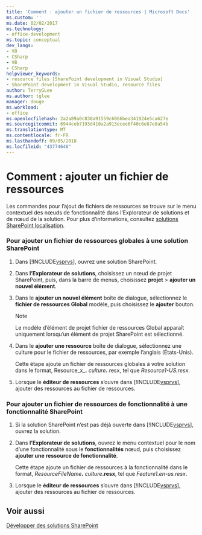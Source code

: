 ```yaml
---
title: 'Comment : ajouter un fichier de ressources | Microsoft Docs'
ms.custom: ''
ms.date: 02/02/2017
ms.technology:
- office-development
ms.topic: conceptual
dev_langs:
- VB
- CSharp
- VB
- CSharp
helpviewer_keywords:
- resource files [SharePoint development in Visual Studio]
- SharePoint development in Visual Studio, resource files
author: TerryGLee
ms.author: tglee
manager: douge
ms.workload:
- office
ms.openlocfilehash: 2a2a89a0c838a91559c6066bea341924e5ca627e
ms.sourcegitcommit: 6944ceb7193d410a2a913ecee6f40c6e87e8a54b
ms.translationtype: MT
ms.contentlocale: fr-FR
ms.lasthandoff: 09/05/2018
ms.locfileid: "43774646"
---
```

# <a name="how-to-add-a-resource-file"></a>Comment : ajouter un fichier de ressources
  Les commandes pour l’ajout de fichiers de ressources se trouve sur le menu contextuel des nœuds de fonctionnalité dans l’Explorateur de solutions et de nœud de la solution. Pour plus d’informations, consultez [solutions SharePoint localisation](../sharepoint/localizing-sharepoint-solutions.md).  
  
### <a name="to-add-a-global-resource-file-to-a-sharepoint-solution"></a>Pour ajouter un fichier de ressources globales à une solution SharePoint  
  
1.  Dans [!INCLUDE[vsprvs](../sharepoint/includes/vsprvs-md.md)], ouvrez une solution SharePoint.  
  
2.  Dans **l’Explorateur de solutions**, choisissez un nœud de projet SharePoint, puis, dans la barre de menus, choisissez **projet** > **ajouter un nouvel élément**.  
  
3.  Dans le **ajouter un nouvel élément** boîte de dialogue, sélectionnez le **fichier de ressources Global** modèle, puis choisissez le **ajouter** bouton.  
  
    > [!NOTE]  
    >  Le modèle d’élément de projet fichier de ressources Global apparaît uniquement lorsqu’un élément de projet SharePoint est sélectionné.  
  
4.  Dans le **ajouter une ressource** boîte de dialogue, sélectionnez une culture pour le fichier de ressources, par exemple l’anglais (États-Unis).  
  
     Cette étape ajoute un fichier de ressources globales à votre solution dans le format, Resource_x_**.** _culture_**.** resx, tel que *Resource1-US.resx*.  
  
5.  Lorsque le **éditeur de ressources** s’ouvre dans [!INCLUDE[vsprvs](../sharepoint/includes/vsprvs-md.md)], ajouter des ressources au fichier de ressources.  
  
### <a name="to-add-a-feature-resource-file-to-a-sharepoint-feature"></a>Pour ajouter un fichier de ressources de fonctionnalité à une fonctionnalité SharePoint  
  
1.  Si la solution SharePoint n’est pas déjà ouverte dans [!INCLUDE[vsprvs](../sharepoint/includes/vsprvs-md.md)], ouvrez la solution.  
  
2.  Dans **l’Explorateur de solutions**, ouvrez le menu contextuel pour le nom d’une fonctionnalité sous le **fonctionnalités** nœud, puis choisissez **ajouter une ressource de fonctionnalité**.  
  
     Cette étape ajoute un fichier de ressources à la fonctionnalité dans le format, _ResourceFileName_**.** _culture_**.resx**, tel que *Feature1.en-us.resx*.  
  
3.  Lorsque le **éditeur de ressources** s’ouvre dans [!INCLUDE[vsprvs](../sharepoint/includes/vsprvs-md.md)], ajouter des ressources au fichier de ressources.  
  
## <a name="see-also"></a>Voir aussi
 [Développer des solutions SharePoint](../sharepoint/developing-sharepoint-solutions.md)  
  
 
